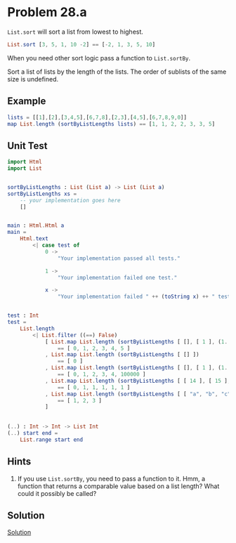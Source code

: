 # Problem 28.a

```List.sort``` will sort a list from lowest to highest.

```elm
List.sort [3, 5, 1, 10 -2] == [-2, 1, 3, 5, 10]
```
When you need other sort logic pass a function to ```List.sortBy```.

Sort a list of lists by the length of the lists. The order of sublists of the same size is undefined. 

## Example
```elm
lists = [[1],[2],[3,4,5],[6,7,8],[2,3],[4,5],[6,7,8,9,0]] 
map List.length (sortByListLengths lists) == [1, 1, 2, 2, 3, 3, 5]
```

## Unit Test
```elm
import Html
import List


sortByListLengths : List (List a) -> List (List a)
sortByListLengths xs =
    -- your implementation goes here
    []


main : Html.Html a
main =
    Html.text
        <| case test of
            0 ->
                "Your implementation passed all tests."

            1 ->
                "Your implementation failed one test."

            x ->
                "Your implementation failed " ++ (toString x) ++ " tests."


test : Int
test =
    List.length
        <| List.filter ((==) False)
            [ List.map List.length (sortByListLengths [ [], [ 1 ], (1..2), (1..3), (1..4), (1..5) ])
                == [ 0, 1, 2, 3, 4, 5 ]
            , List.map List.length (sortByListLengths [ [] ])
                == [ 0 ]
            , List.map List.length (sortByListLengths [ [], [ 1 ], (1..100000), (1..4), (1..3), (1..2) ])
                == [ 0, 1, 2, 3, 4, 100000 ]
            , List.map List.length (sortByListLengths [ [ 14 ], [ 15 ], [], [ 1 ], [ 12 ], [ 13 ] ])
                == [ 0, 1, 1, 1, 1, 1 ]
            , List.map List.length (sortByListLengths [ [ "a", "b", "c" ], [ "a", "b" ], [ "a" ] ])
                == [ 1, 2, 3 ]
            ]
            
            
(..) : Int -> Int -> List Int
(..) start end =
    List.range start end
```

## Hints
1. If you use ```List.sortBy```, you need to pass a function to it. Hmm, a function that returns a comparable value based on a list length? What could it possibly be called?


## Solution
[Solution](../s/s28a.md)

